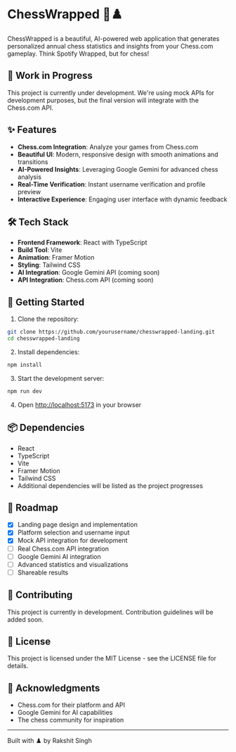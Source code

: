 # ChessWrapped 🎁♟️

ChessWrapped is a beautiful, AI-powered web application that generates personalized annual chess statistics and insights from your Chess.com gameplay. Think Spotify Wrapped, but for chess!

## 🚧 Work in Progress

This project is currently under development. We're using mock APIs for development purposes, but the final version will integrate with the Chess.com API.

## ✨ Features

- **Chess.com Integration**: Analyze your games from Chess.com
- **Beautiful UI**: Modern, responsive design with smooth animations and transitions
- **AI-Powered Insights**: Leveraging Google Gemini for advanced chess analysis
- **Real-Time Verification**: Instant username verification and profile preview
- **Interactive Experience**: Engaging user interface with dynamic feedback

## 🛠️ Tech Stack

- **Frontend Framework**: React with TypeScript
- **Build Tool**: Vite
- **Animation**: Framer Motion
- **Styling**: Tailwind CSS
- **AI Integration**: Google Gemini API (coming soon)
- **API Integration**: Chess.com API (coming soon)

## 🚀 Getting Started

1. Clone the repository:
```bash
git clone https://github.com/yourusername/chesswrapped-landing.git
cd chesswrapped-landing
```

2. Install dependencies:
```bash
npm install
```

3. Start the development server:
```bash
npm run dev
```

4. Open [http://localhost:5173](http://localhost:5173) in your browser

## 📦 Dependencies

- React
- TypeScript
- Vite
- Framer Motion
- Tailwind CSS
- Additional dependencies will be listed as the project progresses

## 🎯 Roadmap

- [x] Landing page design and implementation
- [x] Platform selection and username input
- [x] Mock API integration for development
- [ ] Real Chess.com API integration
- [ ] Google Gemini AI integration
- [ ] Advanced statistics and visualizations
- [ ] Shareable results

## 🤝 Contributing

This project is currently in development. Contribution guidelines will be added soon.

## 📝 License

This project is licensed under the MIT License - see the LICENSE file for details.

## 🙏 Acknowledgments

- Chess.com for their platform and API
- Google Gemini for AI capabilities
- The chess community for inspiration

---

Built with ♟️ by Rakshit Singh
